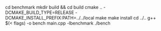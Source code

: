 cd benchmark
mkdir build && cd build
cmake .. -DCMAKE_BUILD_TYPE=RELEASE -DCMAKE_INSTALL_PREFIX:PATH=../../local
make
make install
cd ../..
g++ $(< flags) -o bench main.cpp -lbenchmark
./bench


